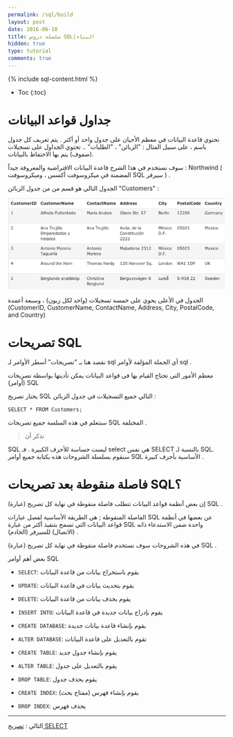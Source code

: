 ```yaml
---
permalink: /sql/build
layout: post
date: 2016-06-18
title: سلسلة دروس SQL|البناء
hidden: true
type: tutorial
comments: true
---
```


{% include sql-content.html %}

* Toc
{:toc}

# جداول قواعد البيانات 


تحتوي قاعدة البيانات في معظم الأحيان على جدول واحد أو أكثر . يتم تعريف كل جدول باسم ، على سبيل المثال : "الزبائن" ، "الطلبات" .. تحتوي الجداول على تسجيلات (صفوف) يتم بها الاحتفاظ بالبيانات.


سوف نستخدم في هذا الشرح قاعدة البيانات الافتراضية والمعروفة جيداً : Northwind ( المضمنة في ميكروسوفت أكسس ، وميكروسوفت SQL سيرفر ) .


الجدول التالي هو قسم من من جدول الزبائن "Customers" :

![customers](/assets/customers.png)


الجدول في اﻷعلى يحوي على خمسة تسجيلات (واحد لكل زبون) ، وسبعة أعمدة (CustomerID, CustomerName, ContactName, Address, City, PostalCode, and Country)


# تصريحات SQL


نقصد هنا بـ "تصريحات" أسطر الأوامر لـ sql أي الجملة المؤلفة لأوامر sql  .


معظم الأمور التي تحتاج القيام بها في قواعد البيانات يمكن تأديتها بواسطة تصريحات (أوامر) SQL


يختار تصريح SQL التالي جميع التسجيلات في جدول الزبائن :


    SELECT * FROM Customers;

سنتعلم في هذه السلسة جميع تصريحات SQL المختلفة .


> تذكر أن 
> 
SQL ليست حساسة للأحرف الكبيرة . فـ select هي نفس SELECT بالنسبة لـ SQL.
سنقوم بسلسلة الشروحات هذه بكتابة جميع أوامر SQL الأساسية بأحرف كبيرة .


# فاصلة منقوطة بعد تصريحات SQL؟

إن بعض أنظمة قواعد البيانات تتطلب فاصلة منقوطة في نهاية كل تصريح (عبارة) SQL .

الفاصلة المنقوطة ; هي الطريقة الأساسية لفصل عبارات SQL عن بعضها في أنظمة قواعد البيانات التي تسمح بتنفيذ أكثر من عبارة SQL واحدة ضمن الاستدعاء ذاته (الاتصال) للسيرفر (الخادم) .


في هذه الشروحات سوف نستخدم فاصلة منقوطة في نهاية كل تصريح (عبارة) SQL .


بعض أهم أوامر SQL


* `SELECT`: يقوم باستخراج بيانات من قاعدة البيانات


* `UPDATE`: يقوم بتحديث بيانات في قاعدة البيانات


* `DELETE`: يقوم بحذف بيانات من قاعدة البيانات


* `INSERT INTO`: يقوم بإدراج بيانات جديدة في قاعدة البيانات


* `CREATE DATABASE`: يقوم بإنشاء قاعدة بيانات جديدة


* `ALTER DATABASE`: تقوم بالتعديل على قاعدة البيانات


* `CREATE TABLE`: يقوم بإنشاء جدول جديد


* `ALTER TABLE`: يقوم بالتعديل على جدول


* `DROP TABLE`: يقوم بحذف جدول


* `CREATE INDEX`: يقوم بإنشاء فهرس (مفتاح بحث)


* `DROP INDEX`: يحذف فهرس

*********************

التالي : [تصريح SELECT](select)
